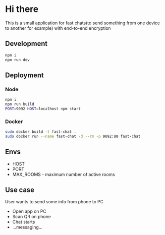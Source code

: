 # Hi there
This is a small application for fast chats(to send something from one device to another for example) with end-to-end encryption

## Development
```sh
npm i
npm run dev
```

## Deployment
### Node
```sh
npm i
npm run build
PORT=9092 HOST=localhost npm start
```

### Docker
```sh
sudo docker build -t fast-chat .
sudo docker run --name fast-chat -d --rm -p 9092:80 fast-chat
```

## Envs
 - HOST
 - PORT
 - MAX_ROOMS - maximum number of active rooms

## Use case 
User wants to send some info from phone to PC
 - Open app on PC
 - Scan QR on phone
 - Chat starts
 - ...messaging...